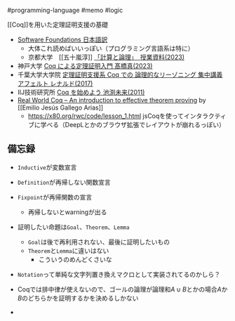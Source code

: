 #programming-language #memo #logic

[[Coq]]を用いた定理証明支援の基礎

- [Software Foundations 日本語訳](https://chiguri.info/sfja/)
	- 大体これ読めばいいっぽい（プログラミング言語系は特に）
	- 京都大学　[[五十嵐淳]] [「計算と論理」　授業資料(2023)](https://www.fos.kuis.kyoto-u.ac.jp/~igarashi/class/cal/)
- 神戸大学 [Coq による定理証明入門  髙橋真(2023)](http://herb.h.kobe-u.ac.jp/coq/coq.pdf)
- 千葉大学大学院 [定理証明支援系 Coq での 論理的なリーゾニング 集中講義 アフェルト レナルド(2017)](https://staff.aist.go.jp/reynald.affeldt/coq/riron.pdf)
- IIJ技術研究所 [Coq を始めよう 池渕未来(2011)](https://www.iijlab.net/activities/programming-coq/coqt1.html)
- [Real World Coq – An introduction to effective theorem proving](https://ejgallego.github.io/real-world-coq/) by  [[Emilio Jesús Gallego Arias]]
	- <https://x80.org/rwc/code/lesson_1.html> jsCoqを使ってインタラクティブに学べる（DeepLとかのブラウザ拡張でレイアウトが崩れるっぽい）
## 備忘録

- `Inductive`が変数宣言
- `Definition`が再帰しない関数宣言
- `Fixpoint`が再帰関数の宣言
	- 再帰しないとwarningが出る
- 証明したい命題は`Goal`、`Theorem`、`Lemma`
	- `Goal`は後で再利用されない、最後に証明したいもの
	- `Theorem`と`Lemma`に違いはない
		- こういうのめんどくさいな
- `Notation`って単純な文字列置き換えマクロとして実装されてるのかしら？

- Coqでは排中律が使えないので、ゴールの論理が論理和$A \cup B$とかの場合$A$か$B$のどちらかを証明するかを決めるしかない
- 
